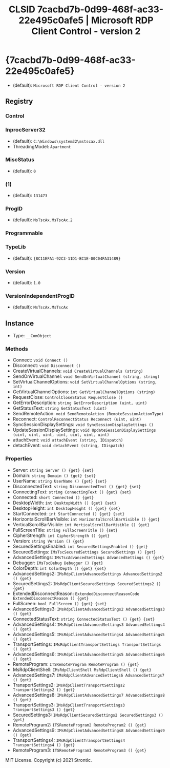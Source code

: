 ﻿---
title: "CLSID 7cacbd7b-0d99-468f-ac33-22e495c0afe5 | Microsoft RDP Client Control - version 2"
excerpt: What is COM-Object CLSID 7cacbd7b-0d99-468f-ac33-22e495c0afe5?
---

# {7cacbd7b-0d99-468f-ac33-22e495c0afe5}

* (default): `Microsoft RDP Client Control - version 2`

## Registry


### Control


### InprocServer32

* (default): `C:\Windows\system32\mstscax.dll`
* ThreadingModel: `Apartment`

### MiscStatus

* (default): `0`

### (1)

* (default): `131473`

### ProgID

* (default): `MsTscAx.MsTscAx.2`

### Programmable


### TypeLib

* (default): `{8C11EFA1-92C3-11D1-BC1E-00C04FA31489}`

### Version

* (default): `1.0`

### VersionIndependentProgID

* (default): `MsTscAx.MsTscAx`

## Instance

* Type: `__ComObject`

### Methods

* Connect: `void Connect ()`
* Disconnect: `void Disconnect ()`
* CreateVirtualChannels: `void CreateVirtualChannels (string)`
* SendOnVirtualChannel: `void SendOnVirtualChannel (string, string)`
* SetVirtualChannelOptions: `void SetVirtualChannelOptions (string, int)`
* GetVirtualChannelOptions: `int GetVirtualChannelOptions (string)`
* RequestClose: `ControlCloseStatus RequestClose ()`
* GetErrorDescription: `string GetErrorDescription (uint, uint)`
* GetStatusText: `string GetStatusText (uint)`
* SendRemoteAction: `void SendRemoteAction (RemoteSessionActionType)`
* Reconnect: `ControlReconnectStatus Reconnect (uint, uint)`
* SyncSessionDisplaySettings: `void SyncSessionDisplaySettings ()`
* UpdateSessionDisplaySettings: `void UpdateSessionDisplaySettings (uint, uint, uint, uint, uint, uint, uint)`
* attachEvent: `void attachEvent (string, IDispatch)`
* detachEvent: `void detachEvent (string, IDispatch)`

### Properties

* Server: `string Server () {get} {set} `
* Domain: `string Domain () {get} {set} `
* UserName: `string UserName () {get} {set} `
* DisconnectedText: `string DisconnectedText () {get} {set} `
* ConnectingText: `string ConnectingText () {get} {set} `
* Connected: `short Connected () {get} `
* DesktopWidth: `int DesktopWidth () {get} {set} `
* DesktopHeight: `int DesktopHeight () {get} {set} `
* StartConnected: `int StartConnected () {get} {set} `
* HorizontalScrollBarVisible: `int HorizontalScrollBarVisible () {get} `
* VerticalScrollBarVisible: `int VerticalScrollBarVisible () {get} `
* FullScreenTitle: `string FullScreenTitle () {set} `
* CipherStrength: `int CipherStrength () {get} `
* Version: `string Version () {get} `
* SecuredSettingsEnabled: `int SecuredSettingsEnabled () {get} `
* SecuredSettings: `IMsTscSecuredSettings SecuredSettings () {get} `
* AdvancedSettings: `IMsTscAdvancedSettings AdvancedSettings () {get} `
* Debugger: `IMsTscDebug Debugger () {get} `
* ColorDepth: `int ColorDepth () {get} {set} `
* AdvancedSettings2: `IMsRdpClientAdvancedSettings AdvancedSettings2 () {get} `
* SecuredSettings2: `IMsRdpClientSecuredSettings SecuredSettings2 () {get} `
* ExtendedDisconnectReason: `ExtendedDisconnectReasonCode ExtendedDisconnectReason () {get} `
* FullScreen: `bool FullScreen () {get} {set} `
* AdvancedSettings3: `IMsRdpClientAdvancedSettings2 AdvancedSettings3 () {get} `
* ConnectedStatusText: `string ConnectedStatusText () {get} {set} `
* AdvancedSettings4: `IMsRdpClientAdvancedSettings3 AdvancedSettings4 () {get} `
* AdvancedSettings5: `IMsRdpClientAdvancedSettings4 AdvancedSettings5 () {get} `
* TransportSettings: `IMsRdpClientTransportSettings TransportSettings () {get} `
* AdvancedSettings6: `IMsRdpClientAdvancedSettings5 AdvancedSettings6 () {get} `
* RemoteProgram: `ITSRemoteProgram RemoteProgram () {get} `
* MsRdpClientShell: `IMsRdpClientShell MsRdpClientShell () {get} `
* AdvancedSettings7: `IMsRdpClientAdvancedSettings6 AdvancedSettings7 () {get} `
* TransportSettings2: `IMsRdpClientTransportSettings2 TransportSettings2 () {get} `
* AdvancedSettings8: `IMsRdpClientAdvancedSettings7 AdvancedSettings8 () {get} `
* TransportSettings3: `IMsRdpClientTransportSettings3 TransportSettings3 () {get} `
* SecuredSettings3: `IMsRdpClientSecuredSettings2 SecuredSettings3 () {get} `
* RemoteProgram2: `ITSRemoteProgram2 RemoteProgram2 () {get} `
* AdvancedSettings9: `IMsRdpClientAdvancedSettings8 AdvancedSettings9 () {get} `
* TransportSettings4: `IMsRdpClientTransportSettings4 TransportSettings4 () {get} `
* RemoteProgram3: `ITSRemoteProgram3 RemoteProgram3 () {get} `

MIT License. Copyright (c) 2021 Strontic.



